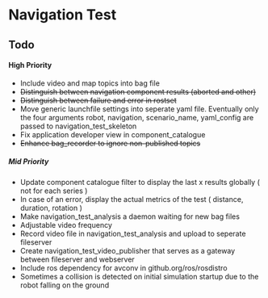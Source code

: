 Navigation Test
===============

## Todo

#### High Priority
- Include video and map topics into bag file
- ~~Distinguish between navigation component results (aborted and other)~~
- ~~Distinguish between failure and error in rostset~~
- Move generic launchfile settings into seperate yaml file. 
  Eventually only the four arguments robot, navigation, scenario_name, yaml_config are passed to navigation_test_skeleton
- Fix application developer view in component_catalogue
- ~~Enhance bag_recorder to ignore non-published topics~~

##### Mid Priority
- Update component catalogue filter to display the last x results globally ( not for each series )
- In case of an error, display the actual metrics of the test ( distance, duration, rotation )
- Make navigation_test_analysis a daemon waiting for new bag files
- Adjustable video frequency
- Record video file in navigation_test_analysis and upload to seperate fileserver
- Create navigation_test_video_publisher that serves as a gateway between fileserver and webserver
- Include ros dependency for avconv in github.org/ros/rosdistro
- Sometimes a collision is detected on initial simulation startup due to the robot falling on the ground
